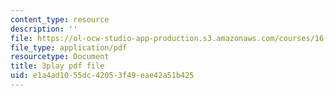 ```yaml
---
content_type: resource
description: ''
file: https://ol-ocw-studio-app-production.s3.amazonaws.com/courses/16-687-private-pilot-ground-school-january-iap-2019/e1a4ad1055dc42053f49eae42a51b425_s67DO7fFM14.pdf
file_type: application/pdf
resourcetype: Document
title: 3play pdf file
uid: e1a4ad10-55dc-4205-3f49-eae42a51b425
---
```

